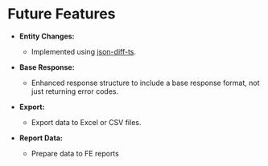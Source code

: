 # Future Features

- **Entity Changes:** 
  - Implemented using [json-diff-ts](https://www.npmjs.com/package/json-diff-ts).

- **Base Response:**
  - Enhanced response structure to include a base response format, not just returning error codes.

- **Export:**
  - Export data to Excel or CSV files.

- **Report Data:**
  - Prepare data to FE reports

